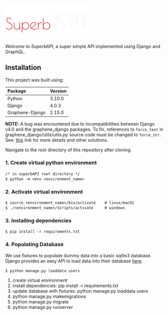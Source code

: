 ![SuperbAPI](logo.png)

*Welcome to SuperbAPI*, 
a super simple API implemented using Django and GraphQL.



## Installation

This project was built using:

Package | Version
:-- | :--
Python | 3.10.0
Django | 4.0.3
Graphene-Django | 2.15.0

**NOTE:** A bug was encountered due to incompatibilities between Django v4.0 and the graphene_django packages. To fix, references to `force_text` in graphene_django/utils/utils.py source code must be changed to `force_str`. See: [this](https://github.com/graphql-python/graphene-django/issues/1284) link for more details and other solutions.


Navigate to the root directory of this repository after cloning.

### 1. Create virtual python environment
    /* in superbAPI root directory */
    $ python -m venv <environment_name>
### 2. Activate virtual environment
    $ source <environment_name>/bin/activate    # linux/macOS
    $ ./<environment_name>/Scripts/activate     # windows
### 3. Installing dependencies
    $ pip install -r requirements.txt
### 4. Populating Database
We use fixtures to populate dummy data into a basic sqlite3 database. Django provides an easy API to load data into their database [here](https://docs.djangoproject.com/en/4.0/ref/django-admin/#loaddata).

    $ python manage.py loaddata users

1. create virtual environment
2. install dependencies: pip install -r requirements.txt
3. update database with fixtures: python manage.py loaddata users
4. python manage.py makemigrations
5. python manage.py migrate
6. python manage.py runserver